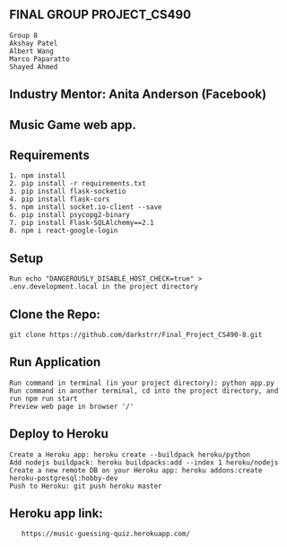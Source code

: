 ## FINAL GROUP PROJECT_CS490

    Group 8
    Akshay Patel
    Albert Wang
    Marco Paparatto
    Shayed Ahmed

## Industry Mentor: Anita Anderson (Facebook)

## Music Game web app.

## Requirements

    1. npm install
    2. pip install -r requirements.txt
    3. pip install flask-socketio
    4. pip install flask-cors
    5. npm install socket.io-client --save
    6. pip install psycopg2-binary
    7. pip install Flask-SQLAlchemy==2.1
    8. npm i react-google-login

## Setup

    Run echo "DANGEROUSLY_DISABLE_HOST_CHECK=true" > .env.development.local in the project directory

## Clone the Repo:

    git clone https://github.com/darkstrr/Final_Project_CS490-8.git

## Run Application

    Run command in terminal (in your project directory): python app.py
    Run command in another terminal, cd into the project directory, and run npm run start
    Preview web page in browser '/'

## Deploy to Heroku

    Create a Heroku app: heroku create --buildpack heroku/python
    Add nodejs buildpack: heroku buildpacks:add --index 1 heroku/nodejs
    Create a new remote DB on your Heroku app: heroku addons:create heroku-postgresql:hobby-dev
    Push to Heroku: git push heroku master

## Heroku app link:

       https://music-guessing-quiz.herokuapp.com/
